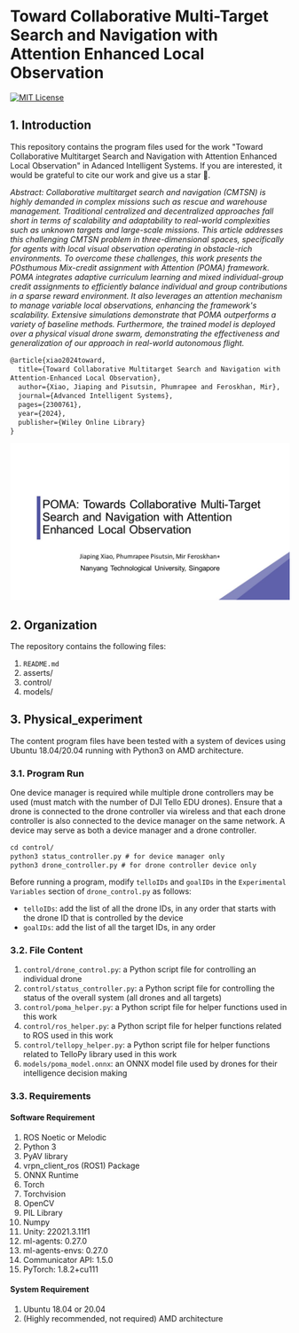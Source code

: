 # Toward Collaborative Multi-Target Search and Navigation with Attention Enhanced Local Observation
[![MIT License](https://img.shields.io/badge/license-MIT-green)](https://opensource.org/licenses/MIT)

## 1. Introduction
This repository contains the program files used for the work "Toward Collaborative Multitarget Search and Navigation with Attention Enhanced Local Observation" in Adanced Intelligent Systems. If you are interested, it would be grateful to cite our work and give us a star 🌟.

*Abstract: Collaborative multitarget search and navigation (CMTSN) is highly demanded in complex missions such as rescue and warehouse management. Traditional centralized and decentralized approaches fall short in terms of scalability and adaptability to real-world complexities such as unknown targets and large-scale missions. This article addresses this challenging CMTSN problem in three-dimensional spaces, specifically for agents with local visual observation operating in obstacle-rich environments. To overcome these challenges, this work presents the POsthumous Mix-credit assignment with Attention (POMA) framework. POMA integrates adaptive curriculum learning and mixed individual-group credit assignments to efficiently balance individual and group contributions in a sparse reward environment. It also leverages an attention mechanism to manage variable local observations, enhancing the framework's scalability. Extensive simulations demonstrate that POMA outperforms a variety of baseline methods. Furthermore, the trained model is deployed over a physical visual drone swarm, demonstrating the effectiveness and generalization of our approach in real-world autonomous flight.*

```
@article{xiao2024toward,
  title={Toward Collaborative Multitarget Search and Navigation with Attention-Enhanced Local Observation},
  author={Xiao, Jiaping and Pisutsin, Phumrapee and Feroskhan, Mir},
  journal={Advanced Intelligent Systems},
  pages={2300761},
  year={2024},
  publisher={Wiley Online Library}
}
```
<div align="center">
      <a href="https://www.bilibili.com/video/BV1wS421K7uv/">
         <img src="https://github.com/NTU-ICG/POMA-CMTS/blob/main/assets/cover.jpg" width="700">
      </a>
</div>

## 2. Organization
The repository contains the following files:
1. `README.md`
2. asserts/
3. control/
4. models/

## 3. Physical_experiment
The content program files have been tested with a system of devices using Ubuntu 18.04/20.04 running with Python3 on AMD architecture.

### 3.1. Program Run
One device manager is required while multiple drone controllers may be used (must match with the number of DJI Tello EDU drones). Ensure that a drone is connected to the drone controller via wireless and that each drone controller is also connected to the device manager on the same network. A device may serve as both a device manager and a drone controller.

```
cd control/
python3 status_controller.py # for device manager only
python3 drone_controller.py # for drone controller device only
```

Before running a program, modify `telloIDs` and `goalIDs` in the `Experimental Variables` section of `drone_control.py` as follows:
- `telloIDs`: add the list of all the drone IDs, in any order that starts with the drone ID that is controlled by the device
- `goalIDs`: add the list of all the target IDs, in any order

### 3.2. File Content
1. `control/drone_control.py`: a Python script file for controlling an individual drone
2. `control/status_controller.py`: a Python script file for controlling the status of the overall system (all drones and all targets)
3. `control/poma_helper.py`: a Python script file for helper functions used in this work
4. `control/ros_helper.py`: a Python script file for helper functions related to ROS used in this work
5. `control/tellopy_helper.py`: a Python script file for helper functions related to TelloPy library used in this work
6. `models/poma_model.onnx`: an ONNX model file used by drones for their intelligence decision making

### 3.3. Requirements
#### Software Requirement
1. ROS Noetic or Melodic
2. Python 3
3. PyAV library
4. vrpn_client_ros (ROS1) Package
5. ONNX Runtime
6. Torch
7. Torchvision
8. OpenCV
9. PIL Library
10. Numpy
11. Unity: 22021.3.11f1
13. ml-agents: 0.27.0
14. ml-agents-envs: 0.27.0
15. Communicator API: 1.5.0
16. PyTorch: 1.8.2+cu111

#### System Requirement
1. Ubuntu 18.04 or 20.04
2. (Highly recommended, not required) AMD architecture



















